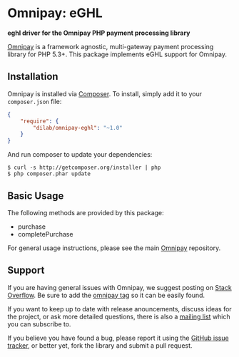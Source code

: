 # Omnipay: eGHL

**eghl driver for the Omnipay PHP payment processing library**

<!--[![Build Status](https://travis-ci.org/thephpleague/omnipay-eghl.png?branch=master)](https://travis-ci.org/thephpleague/omnipay-eghl)-->
<!--[![Latest Stable Version](https://poser.pugx.org/omnipay/eghl/version.png)](https://packagist.org/packages/omnipay/eghl)-->
<!--[![Total Downloads](https://poser.pugx.org/omnipay/eghl/d/total.png)](https://packagist.org/packages/omnipay/eghl)-->

[Omnipay](https://github.com/thephpleague/omnipay) is a framework agnostic, multi-gateway payment
processing library for PHP 5.3+. This package implements eGHL support for Omnipay.

## Installation

Omnipay is installed via [Composer](http://getcomposer.org/). To install, simply add it
to your `composer.json` file:

```json
{
    "require": {
        "dilab/omnipay-eghl": "~1.0"
    }
}
```

And run composer to update your dependencies:

    $ curl -s http://getcomposer.org/installer | php
    $ php composer.phar update

## Basic Usage

The following methods are provided by this package:

+ purchase
+ completePurchase

For general usage instructions, please see the main [Omnipay](https://github.com/thephpleague/omnipay)
repository.


## Support

If you are having general issues with Omnipay, we suggest posting on
[Stack Overflow](http://stackoverflow.com/). Be sure to add the
[omnipay tag](http://stackoverflow.com/questions/tagged/omnipay) so it can be easily found.

If you want to keep up to date with release anouncements, discuss ideas for the project,
or ask more detailed questions, there is also a [mailing list](https://groups.google.com/forum/#!forum/omnipay) which
you can subscribe to.

If you believe you have found a bug, please report it using the [GitHub issue tracker](https://github.com/dilab/omnipay-eghl/issues),
or better yet, fork the library and submit a pull request.

